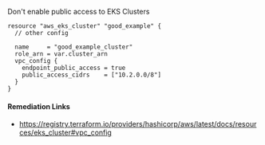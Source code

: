 
Don't enable public access to EKS Clusters

```hcl
resource "aws_eks_cluster" "good_example" {
  // other config 

  name     = "good_example_cluster"
  role_arn = var.cluster_arn
  vpc_config {
    endpoint_public_access = true
    public_access_cidrs    = ["10.2.0.0/8"]
  }
}
```

#### Remediation Links
 - https://registry.terraform.io/providers/hashicorp/aws/latest/docs/resources/eks_cluster#vpc_config

